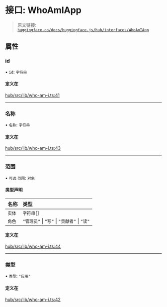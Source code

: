 # 接口: WhoAmIApp

> 原文链接: [`huggingface.co/docs/huggingface.js/hub/interfaces/WhoAmIApp`](https://huggingface.co/docs/huggingface.js/hub/interfaces/WhoAmIApp)

## 属性

### id

• `id`: `字符串`

#### 定义在

[hub/src/lib/who-am-i.ts:41](https://github.com/huggingface/huggingface.js/blob/main/packages/hub/src/lib/who-am-i.ts#L41)

* * *

### 名称

• `名称`: `字符串`

#### 定义在

[hub/src/lib/who-am-i.ts:43](https://github.com/huggingface/huggingface.js/blob/main/packages/hub/src/lib/who-am-i.ts#L43)

* * *

### 范围

• `可选` `范围`: `对象`

#### 类型声明

| 名称 | 类型 |
| :-- | :-- |
| `实体` | `字符串`[] |
| `角色` | `"管理员"` &#124; `"写"` &#124; `"贡献者"` &#124; `"读"` |

#### 定义在

[hub/src/lib/who-am-i.ts:44](https://github.com/huggingface/huggingface.js/blob/main/packages/hub/src/lib/who-am-i.ts#L44)

* * *

### 类型

• `类型`: `"应用"`

#### 定义在

[hub/src/lib/who-am-i.ts:42](https://github.com/huggingface/huggingface.js/blob/main/packages/hub/src/lib/who-am-i.ts#L42)
